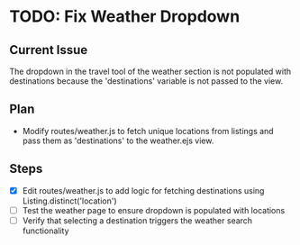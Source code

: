 # TODO: Fix Weather Dropdown

## Current Issue
The dropdown in the travel tool of the weather section is not populated with destinations because the 'destinations' variable is not passed to the view.

## Plan
- Modify routes/weather.js to fetch unique locations from listings and pass them as 'destinations' to the weather.ejs view.

## Steps
- [x] Edit routes/weather.js to add logic for fetching destinations using Listing.distinct('location')
- [ ] Test the weather page to ensure dropdown is populated with locations
- [ ] Verify that selecting a destination triggers the weather search functionality
